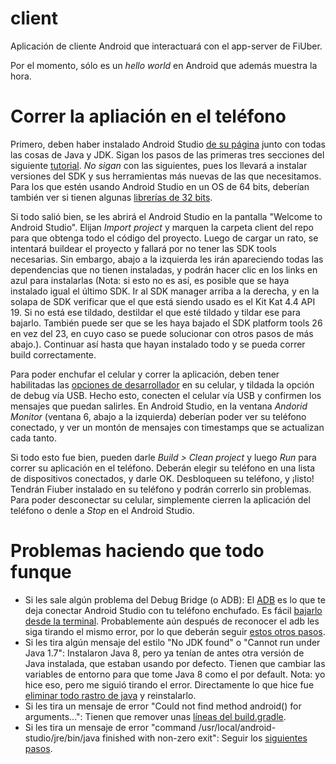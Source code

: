 
# client

Aplicación de cliente Android que interactuará con el app-server de FiUber.

Por el momento, sólo es un _hello world_ en Android que además muestra la hora.

# Correr la apliación en el teléfono

Primero, deben haber instalado Android Studio [de su página](https://developer.android.com/studio/index.html) junto con todas las cosas de Java y JDK. Sigan los pasos de las primeras tres secciones del siguiente [tutorial](https://askubuntu.com/questions/634082/how-to-install-android-studio-on-ubuntu). *No sigan* con las siguientes, pues los llevará a instalar versiones del SDK y sus herramientas más nuevas de las que necesitamos. Para los que estén usando Android Studio en un OS de 64 bits, deberían también ver si tienen algunas [librerías de 32 bits](https://stackoverflow.com/questions/28314139/how-to-install-android-studio-on-ubuntu).

Si todo salió bien, se les abrirá el Android Studio en la pantalla "Welcome to Android Studio". Elijan _Import project_ y marquen la carpeta client del repo para que obtenga todo el código del proyecto. Luego de cargar un rato, se intentará buildear el proyecto y fallará por no tener las SDK tools necesarias. Sin embargo, abajo a la izquierda les irán apareciendo todas las dependencias que no tienen instaladas, y podrán hacer clic en los links en azul para instalarlas (Nota: si esto no es así, es posible que se haya instalado igual el último SDK. Ir al SDK manager arriba a la derecha, y en la solapa de SDK verificar que el que está siendo usado es el Kit Kat 4.4 API 19. Si no está ese tildado, destildar el que esté tildado y tildar ese para bajarlo. También puede ser que se les haya bajado el SDK platform tools 26 en vez del 23, en cuyo caso se puede solucionar con otros pasos de más abajo.). Continuar así hasta que hayan instalado todo y se pueda correr build correctamente.

Para poder enchufar el celular y correr la aplicación, deben tener habilitadas las [opciones de desarrollador](https://www.androidcentral.com/how-enable-developer-settings-android-42) en su celular, y tildada la opción de debug vía USB. Hecho esto, conecten el celular vía USB y confirmen los mensajes que puedan salirles. En Android Studio, en la ventana _Andorid Monitor_ (ventana 6, abajo a la izquierda) deberían poder ver su teléfono conectado, y ver un montón de mensajes con timestamps que se actualizan cada tanto.

Si todo esto fue bien, pueden darle _Build > Clean project_ y luego _Run_ para correr su aplicación en el teléfono. Deberán elegir su teléfono en una lista de dispositivos conectados, y darle OK. Desbloqueen su teléfono, y ¡listo! Tendrán Fiuber instalado en su teléfono y podrán correrlo sin problemas. Para poder desconectar su celular, simplemente cierren la aplicación del teléfono o denle a _Stop_ en el Android Studio.

# Problemas haciendo que todo funque

* Si les sale algún problema del Debug Bridge (o ADB): El [ADB](https://developer.android.com/studio/command-line/adb.html?hl=es-419) es lo que te deja conectar Android Studio con tu teléfono enchufado. Es fácil [bajarlo desde la terminal](https://www.youtube.com/watch?v=DV4_A_YSwO8). Probablemente aún después de reconocer el adb les siga tirando el mismo error, por lo que deberán seguir [estos otros pasos](https://stackoverflow.com/questions/34236449/adb-connection-error-unable-to-create-debug-bridge-unable-to-start-adb-server).
* Si les tira algún mensaje del estilo "No JDK found" o "Cannot run under Java 1.7": Instalaron Java 8, pero ya tenían de antes otra versión de Java instalada, que estaban usando por defecto. Tienen que cambiar las variables de entorno para que tome Java 8 como el por default. Nota: yo hice eso, pero me siguió tirando el error. Directamente lo que hice fue [eliminar todo rastro de java](https://askubuntu.com/questions/702274/error-while-setting-up-jdk8-on-ubuntu-14-04lts) y reinstalarlo.
* Si les tira un mensaje de error "Could not find method android() for arguments...": Tienen que remover unas [líneas del build.gradle](https://stackoverflow.com/questions/42475704/error16-0-could-not-find-method-android-for-arguments-on-root-project-del).
* Si les tira un mensaje de error "command /usr/local/android-studio/jre/bin/java finished with non-zero exit": Seguir los [siguientes pasos](https://stackoverflow.com/questions/41426033/errorprocess-command-usr-local-android-studio-jre-bin-java-finished-with-n).


